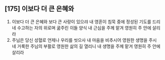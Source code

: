 ## [175] 이보다 더 큰 은혜와

1) 이보다 더 큰 은혜와 보다 큰 사랑이 있으랴 내 영혼이 침묵 중에 정성된 기도를 드리네 수고하는 자의 위로며 굶주린 이들 양식 내 근심을 주께 맡겨 영원히 주 안에 살리라  
2) 주님은 당신 성혈로 언제나 우리를 씻으사 내 마음을 비추시어 영원한 생명을 주시네 거룩한 주님의 부활로 영원한 삶의 길 열리니 내 생명을 주께 맡겨 영원히 주 안에 살리라
